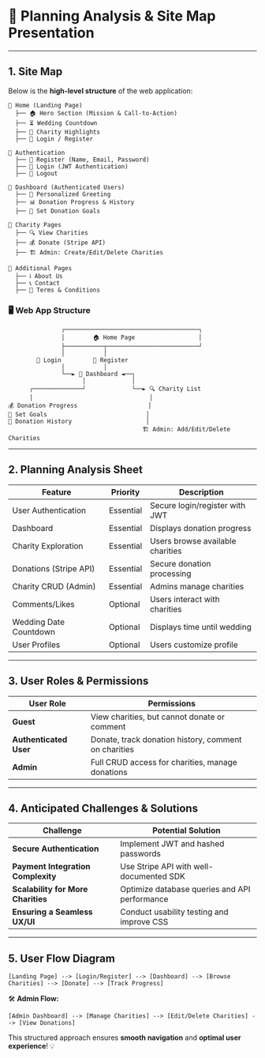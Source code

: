 # **📌 Planning Analysis & Site Map Presentation**  

---

## **1. Site Map**  

Below is the **high-level structure** of the web application:  

```
📍 Home (Landing Page)
  ├── 🏠 Hero Section (Mission & Call-to-Action)
  ├── ⏳ Wedding Countdown
  ├── 💖 Charity Highlights
  ├── 🔑 Login / Register

📍 Authentication
  ├── 📝 Register (Name, Email, Password)
  ├── 🔐 Login (JWT Authentication)
  ├── 🚪 Logout

📍 Dashboard (Authenticated Users)
  ├── 👋 Personalized Greeting
  ├── 📊 Donation Progress & History
  ├── 🎯 Set Donation Goals

📍 Charity Pages
  ├── 🔍 View Charities
  ├── 💰 Donate (Stripe API)
  ├── 🏗️ Admin: Create/Edit/Delete Charities

📍 Additional Pages
  ├── ℹ️ About Us
  ├── 📞 Contact
  ├── 📜 Terms & Conditions
```

### 🖥️ Web App Structure

```
               ┌──────────────────────────────────────┐
               │        🏠 Home Page                  │
               ├───────────┬──────────────────────────┘
               │           │  
        🔑 Login         📝 Register
               │           │
               └──► 👤 Dashboard ◄──┐  
                     │             │
      ┌──────────────┘             └──► 🔍 Charity List  
      │                                 │  
💰 Donation Progress                    │  
🎯 Set Goals                            │  
📜 Donation History                     │  
                                      🏗️ Admin: Add/Edit/Delete Charities
```

---

## **2. Planning Analysis Sheet**  

| **Feature**            | **Priority** | **Description** |
|------------------------|-------------|----------------|
| User Authentication    | Essential   | Secure login/register with JWT |
| Dashboard             | Essential   | Displays donation progress |
| Charity Exploration   | Essential   | Users browse available charities |
| Donations (Stripe API) | Essential   | Secure donation processing |
| Charity CRUD (Admin)   | Essential   | Admins manage charities |
| Comments/Likes        | Optional    | Users interact with charities |
| Wedding Date Countdown | Optional    | Displays time until wedding |
| User Profiles         | Optional    | Users customize profile |

---

## **3. User Roles & Permissions**  

| **User Role**         | **Permissions** |
|----------------------|----------------|
| **Guest**           | View charities, but cannot donate or comment |
| **Authenticated User** | Donate, track donation history, comment on charities |
| **Admin**           | Full CRUD access for charities, manage donations |

---

## **4. Anticipated Challenges & Solutions**  

| **Challenge**                        | **Potential Solution** |
|---------------------------------------|------------------------|
| **Secure Authentication** | Implement JWT and hashed passwords |
| **Payment Integration Complexity** | Use Stripe API with well-documented SDK |
| **Scalability for More Charities** | Optimize database queries and API performance |
| **Ensuring a Seamless UX/UI** | Conduct usability testing and improve CSS |

---

## **5. User Flow Diagram**  

```
[Landing Page] --> [Login/Register] --> [Dashboard] --> [Browse Charities] --> [Donate] --> [Track Progress]
```

🛠 **Admin Flow:**  
```
[Admin Dashboard] --> [Manage Charities] --> [Edit/Delete Charities] --> [View Donations]
```

This structured approach ensures **smooth navigation** and **optimal user experience**! 💡